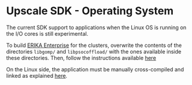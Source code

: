 Upscale SDK - Operating System
==============================

The current SDK support to applications when the Linux OS is running on
the I/O cores is still experimental.

To build [ERIKA Enterprise](http://erika.tuxfamily.org/) for the clusters,
overwrite the contents of the directories `libgomp/` and `libpsocoffload/` with
the ones available inside these directories.
Then, follow the instructions available [here](../erika-enterprise-rtems/README.md)

On the Linux side, the application must be manually cross-compiled and linked
as explained [here](../linux-preempt-rt).

